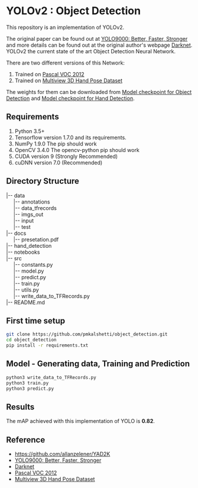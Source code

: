 # YOLOv2 : Object Detection

This repository is an implementation of YOLOv2.

The original paper can be found out at [YOLO9000: Better, Faster, Stronger](https://arxiv.org/abs/1612.08242) and more details can be found out at the original author's webpage [Darknet](https://pjreddie.com/darknet/yolo/). YOLOv2 the current state of the art Object Detection Neural Network.

There are two different versions of this Network:
1. Trained on [Pascal VOC 2012](http://host.robots.ox.ac.uk/pascal/VOC/voc2012/)
2. Trained on [Multiview 3D Hand Pose Dataset](http://www.rovit.ua.es/dataset/mhpdataset/)

The weights for them can be downloaded from [Model checkpoint for Object Detection](http://bit.ly/2KC9pdH) and [Model checkpoint for Hand Detection](http://bit.ly/2wdYIL1).

## Requirements
1. Python 3.5+
2. Tensorflow version 1.7.0 and its requirements.
3. NumPy 1.9.0 The pip should work
4. OpenCV 3.4.0 The opencv-python pip should work
5. CUDA version 9 (Strongly Recommended)
6. cuDNN version 7.0 (Recommended)

## Directory Structure
|-- data<br>
&nbsp;&nbsp;&nbsp;&nbsp;&nbsp;|-- annotations<br>
&nbsp;&nbsp;&nbsp;&nbsp;&nbsp;|-- data_tfrecords<br>
&nbsp;&nbsp;&nbsp;&nbsp;&nbsp;|-- imgs_out<br>
&nbsp;&nbsp;&nbsp;&nbsp;&nbsp;|-- input<br>
&nbsp;&nbsp;&nbsp;&nbsp;&nbsp;|-- test<br>
|-- docs<br>
&nbsp;&nbsp;&nbsp;&nbsp;&nbsp;|-- presetation.pdf<br>
|-- hand_detection<br>
|-- notebooks<br>
|-- src<br>
&nbsp;&nbsp;&nbsp;&nbsp;&nbsp;|-- constants.py<br>
&nbsp;&nbsp;&nbsp;&nbsp;&nbsp;|-- model.py<br>
&nbsp;&nbsp;&nbsp;&nbsp;&nbsp;|-- predict.py<br>
&nbsp;&nbsp;&nbsp;&nbsp;&nbsp;|-- train.py<br>
&nbsp;&nbsp;&nbsp;&nbsp;&nbsp;|-- utils.py<br>
&nbsp;&nbsp;&nbsp;&nbsp;&nbsp;|-- write_data_to_TFRecords.py<br>
|-- README.md<br>

## First time setup
```bash
git clone https://github.com/pmkalshetti/object_detection.git
cd object_detection
pip install -r requirements.txt
```

## Model - Generating data, Training and Prediction
```bash
python3 write_data_to_TFRecords.py
python3 train.py
python3 predict.py
```

## Results
The mAP achieved with this implementation of YOLO is **0.82**.

## Reference
 - https://github.com/allanzelener/YAD2K
 - [YOLO9000: Better, Faster, Stronger](https://arxiv.org/abs/1612.08242)
 - [Darknet](https://pjreddie.com/darknet/yolo/)
 - [Pascal VOC 2012](http://host.robots.ox.ac.uk/pascal/VOC/voc2012/)
 - [Multiview 3D Hand Pose Dataset](http://www.rovit.ua.es/dataset/mhpdataset/)
